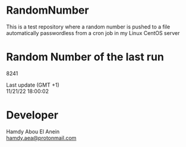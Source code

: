 # RandomNumber    
This is a test repository where a random number is pushed to a file automatically passwordless from a cron job in my Linux CentOS server    
# Random Number of the last run   
8241
      
Last update (GMT +1)    
11/21/22 18:00:02
# Developer    
Hamdy Abou El Anein   
hamdy.aea@protonmail.com
